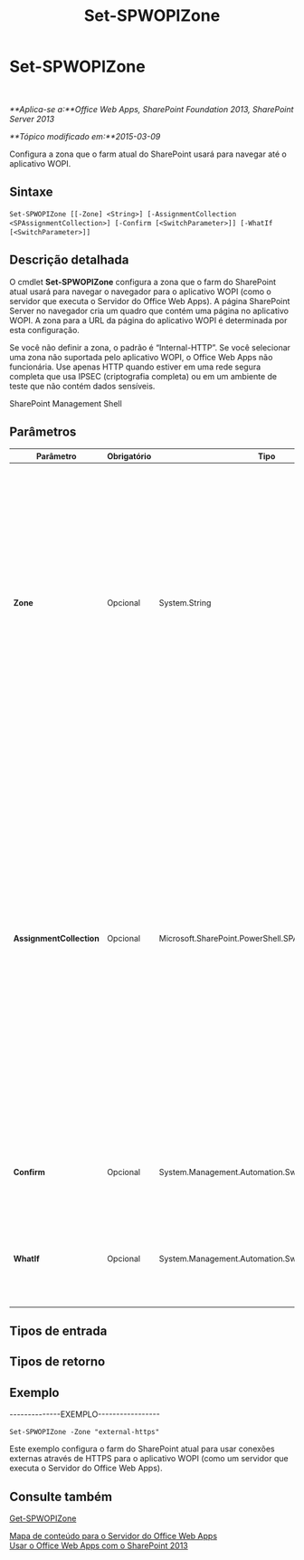 ﻿---
title: Set-SPWOPIZone
TOCTitle: Set-SPWOPIZone
ms:assetid: bc751cc4-8ac8-45f7-b6ea-da6fcb5473ac
ms:mtpsurl: https://technet.microsoft.com/pt-br/library/JJ219451(v=office.15)
ms:contentKeyID: 49647126
ms.date: 12/22/2017
mtps_version: v=office.15
ms.translationtype: HT
---

# Set-SPWOPIZone

 

_**Aplica-se a:**Office Web Apps, SharePoint Foundation 2013, SharePoint Server 2013_

_**Tópico modificado em:**2015-03-09_

Configura a zona que o farm atual do SharePoint usará para navegar até o aplicativo WOPI.

## Sintaxe

    Set-SPWOPIZone [[-Zone] <String>] [-AssignmentCollection <SPAssignmentCollection>] [-Confirm [<SwitchParameter>]] [-WhatIf [<SwitchParameter>]]

## Descrição detalhada

O cmdlet **Set-SPWOPIZone** configura a zona que o farm do SharePoint atual usará para navegar o navegador para o aplicativo WOPI (como o servidor que executa o Servidor do Office Web Apps). A página SharePoint Server no navegador cria um quadro que contém uma página no aplicativo WOPI. A zona para a URL da página do aplicativo WOPI é determinada por esta configuração.

Se você não definir a zona, o padrão é “Internal-HTTP”. Se você selecionar uma zona não suportada pelo aplicativo WOPI, o Office Web Apps não funcionária. Use apenas HTTP quando estiver em uma rede segura completa que usa IPSEC (criptografia completa) ou em um ambiente de teste que não contém dados sensíveis.

SharePoint Management Shell

## Parâmetros


<table>
<colgroup>
<col style="width: 25%" />
<col style="width: 25%" />
<col style="width: 25%" />
<col style="width: 25%" />
</colgroup>
<thead>
<tr class="header">
<th>Parâmetro</th>
<th>Obrigatório</th>
<th>Tipo</th>
<th>Descrição</th>
</tr>
</thead>
<tbody>
<tr class="odd">
<td><p><strong>Zone</strong></p></td>
<td><p>Opcional</p></td>
<td><p>System.String</p></td>
<td><p>Especifica a zona. Para obter uma lista de zonas que o aplicativo WOPI suporta, execute <strong>Get-SPWOPIBinding</strong>.</p>
<p>Se você possui um farm do SharePoint que é interno e externo, especifique externo. Se você possui um farm do SharePoint que é apenas interno, especifique interno. Use apenas HTTP quando estiver em uma rede totalmente segura que usa IPSEC (criptografia completa) ou em um ambiente de teste que não contém dados sensíveis. As opções são as seguintes:</p>
<p>- Internal-HTTP</p>
<p>- Internal-HTTPS</p>
<p>- External-HTTP</p>
<p>- External-HTTPS</p></td>
</tr>
<tr class="even">
<td><p><strong>AssignmentCollection</strong></p></td>
<td><p>Opcional</p></td>
<td><p>Microsoft.SharePoint.PowerShell.SPAssignmentCollection</p></td>
<td><p>Gerencia objetos para o devido descarte. O uso de objetos, como <strong>SPWeb</strong> ou <strong>SPSite</strong>, pode consumir grandes quantidades de memória. Além disso, o uso desses objetos em scripts do Windows PowerShell requer o devido gerenciamento da memória. Usando o objeto <strong>SPAssignment</strong>, você pode atribuir objetos a uma variável e descartá-los quando eles não forem mais necessários, a fim de liberar espaço na memória. Quando usar os objetos <strong>SPWeb</strong>, <strong>SPSite</strong> e <strong>SPSiteAdministration</strong>, eles serão automaticamente descartados caso não use um conjunto de atribuições ou o parâmetro <strong>Global</strong>.</p>
<div class="alert">
<table>
<thead>
<tr class="header">
<th><img src="images/JJ219439.note(Office.15).gif" title="Observação" alt="Observação" />Observação</th>
</tr>
</thead>
<tbody>
<tr class="odd">
<td>Quando usa o parâmetro <strong>Global</strong>, todos os objetos são incluídos no repositório global. Quando os objetos não são usados imediatamente ou são descartados com o uso do comando <strong>Stop-SPAssignment</strong>, pode ocorrer um cenário de memória insuficiente.</td>
</tr>
</tbody>
</table>

</div></td>
</tr>
<tr class="odd">
<td><p><strong>Confirm</strong></p></td>
<td><p>Opcional</p></td>
<td><p>System.Management.Automation.SwitchParameter</p></td>
<td><p>Solicita sua confirmação antes de executar o comando. Para saber mais, digite o seguinte comando: <strong>get-help about_commonparameters</strong>.</p></td>
</tr>
<tr class="even">
<td><p><strong>WhatIf</strong></p></td>
<td><p>Opcional</p></td>
<td><p>System.Management.Automation.SwitchParameter</p></td>
<td><p>Exibe uma mensagem que descreve o efeito do comando em vez de executar o comando. Para saber mais, digite o seguinte comando: <strong>get-help about_commonparameters</strong>.</p></td>
</tr>
</tbody>
</table>


## Tipos de entrada

## Tipos de retorno

## Exemplo

\--------------EXEMPLO-----------------

    Set-SPWOPIZone -Zone "external-https"

Este exemplo configura o farm do SharePoint atual para usar conexões externas através de HTTPS para o aplicativo WOPI (como um servidor que executa o Servidor do Office Web Apps).

## Consulte também


[Get-SPWOPIZone](get-spwopizone.md)  


[Mapa de conteúdo para o Servidor do Office Web Apps](content-roadmap-for-office-web-apps-server.md)  
[Usar o Office Web Apps com o SharePoint 2013](use-office-web-apps-with-sharepoint-2013.md)

